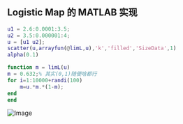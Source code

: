 ## Logistic Map 的 MATLAB 实现

```matlab
u1 = 2.6:0.0001:3.5;
u2 = 3.5:0.000001:4;
u = [u1 u2];
scatter(u,arrayfun(@limL,u),'k','filled','SizeData',1)
alpha(0.1)

function m = limL(u)
m = 0.632;% 其实(0,1)随便啥都行
for i=1:10000+randi(100)
    m=u.*m.*(1-m);
end
end

```

![Image](https://pic4.zhimg.com/80/v2-b1daae293027a4f8dd193bec2c88cd8c.png)